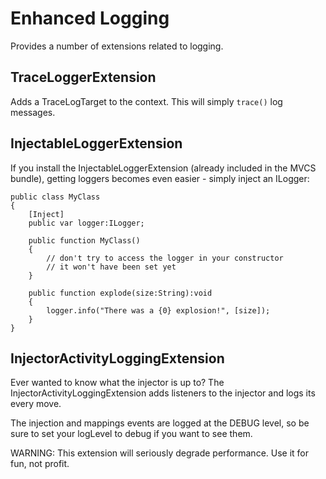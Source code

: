 # Enhanced Logging

Provides a number of extensions related to logging.

## TraceLoggerExtension

Adds a TraceLogTarget to the context. This will simply `trace()` log messages.

## InjectableLoggerExtension

If you install the InjectableLoggerExtension (already included in the MVCS bundle), getting loggers becomes even easier - simply inject an ILogger:

```as3
public class MyClass
{
    [Inject]
    public var logger:ILogger;

    public function MyClass()
    {
        // don't try to access the logger in your constructor
        // it won't have been set yet
    }

    public function explode(size:String):void
    {
        logger.info("There was a {0} explosion!", [size]);
    }
}
```

## InjectorActivityLoggingExtension

Ever wanted to know what the injector is up to? The InjectorActivityLoggingExtension adds listeners to the injector and logs its every move.

The injection and mappings events are logged at the DEBUG level, so be sure to set your logLevel to debug if you want to see them.

WARNING: This extension will seriously degrade performance. Use it for fun, not profit.
